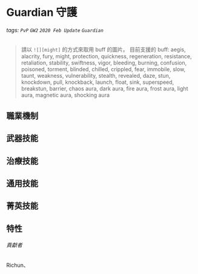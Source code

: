 # Guardian 守護

###### tags: `PvP` `GW2` `2020 Feb Update` `Guardian`

> 請以 `![][might]` 的方式來取用 buff 的圖片。
> 目前支援的 buff: aegis, alacrity, fury, might, protection, quickness, regeneration, resistance, retaliation, stability, swiftness, vigor, bleeding, burning, confusion, poisoned, torment, blinded, chilled, crippled, fear, immobile, slow, taunt, weakness, vulnerability, stealth, revealed, daze, stun, knockdown, pull, knockback, launch, float, sink, superspeed, breakstun, barrier, chaos aura, dark aura, fire aura, frost aura, light aura, magnetic aura, shocking aura

## 職業機制

## 武器技能

## 治療技能

## 通用技能

## 菁英技能

## 特性

###### 貢獻者
Richun、

[底下這些別動，上面才是正文]: https://wiki.guildwars2.com

[aegis]: https://wiki.guildwars2.com/images/e/e5/Aegis.png
[alarcity]: https://wiki.guildwars2.com/images/4/4c/Alacrity.png
[fury]: https://wiki.guildwars2.com/images/4/46/Fury.png
[might]: https://wiki.guildwars2.com/images/7/7c/Might.png
[protection]: https://wiki.guildwars2.com/images/6/6c/Protection.png
[quickness]: https://wiki.guildwars2.com/images/b/b4/Quickness.png
[regeneration]: https://wiki.guildwars2.com/images/5/53/Regeneration.png
[resistance]: https://wiki.guildwars2.com/images/4/4b/Resistance.png
[retaliation]: https://wiki.guildwars2.com/images/5/53/Retaliation.png
[stability]: https://wiki.guildwars2.com/images/a/ae/Stability.png
[swiftness]: https://wiki.guildwars2.com/images/a/af/Swiftness.png
[vigor]: https://wiki.guildwars2.com/images/f/f4/Vigor.png
[bleeding]: https://wiki.guildwars2.com/images/3/33/Bleeding.png
[burning]: https://wiki.guildwars2.com/images/4/45/Burning.png
[confusion]: https://wiki.guildwars2.com/images/e/e6/Confusion.png
[poisoned]: https://wiki.guildwars2.com/images/1/11/Poisoned.png
[torment]: https://wiki.guildwars2.com/images/0/08/Torment.png
[blinded]: https://wiki.guildwars2.com/images/3/33/Blinded.png
[chilled]: https://wiki.guildwars2.com/images/a/a6/Chilled.png
[crippled]: https://wiki.guildwars2.com/images/f/fb/Crippled.png
[fear]: https://wiki.guildwars2.com/images/e/e6/Fear.png
[immobile]: https://wiki.guildwars2.com/images/3/32/Immobile.png
[slow]: https://wiki.guildwars2.com/images/f/f5/Slow.png
[taunt]: https://wiki.guildwars2.com/images/c/cc/Taunt.png
[weakness]: https://wiki.guildwars2.com/images/f/f9/Weakness.png
[vulnerability]: https://wiki.guildwars2.com/images/a/af/Vulnerability.png
[stealth]: https://wiki.guildwars2.com/images/thumb/1/19/Stealth.png/32px-Stealth.png
[revealed]: https://wiki.guildwars2.com/images/thumb/d/db/Revealed.png/32px-Revealed.png
[daze]: https://wiki.guildwars2.com/images/7/79/Daze.png
[stun]: https://wiki.guildwars2.com/images/9/97/Stun.png
[knockdown]: https://wiki.guildwars2.com/images/3/36/Knockdown.png
[pull]: https://wiki.guildwars2.com/images/a/a4/Radius.png
[knockback]: https://wiki.guildwars2.com/images/c/ca/Knockback.png
[launch]: https://wiki.guildwars2.com/images/6/68/Launch.png
[float]: https://wiki.guildwars2.com/images/c/c8/Float.png
[sink]: https://wiki.guildwars2.com/images/6/66/Sink.png
[superspeed]: https://wiki.guildwars2.com/images/thumb/1/1a/Super_Speed.png/32px-Super_Speed.png
[breakstun]: https://wiki.guildwars2.com/images/7/7a/Breaks_stun.png
[barrier]: https://wiki.guildwars2.com/images/c/cc/Barrier.png
[chaos aura]: https://wiki.guildwars2.com/images/thumb/1/1b/Chaos_Armor.png/32px-Chaos_Armor.png
[dark aura]: https://wiki.guildwars2.com/images/e/ef/Dark_Aura.png
[fire aura]: https://wiki.guildwars2.com/images/thumb/1/18/Fire_Shield.png/32px-Fire_Shield.png
[frost aura]: https://wiki.guildwars2.com/images/thumb/6/68/Frost_Aura.png/32px-Frost_Aura.png
[light aura]: https://wiki.guildwars2.com/images/5/5a/Light_Aura.png
[magnetic aura]: https://wiki.guildwars2.com/images/thumb/5/5a/Magnetic_Aura.png/32px-Magnetic_Aura.png
[shocking aura]: https://wiki.guildwars2.com/images/thumb/3/31/Shocking_Aura.png/32px-Shocking_Aura.png

